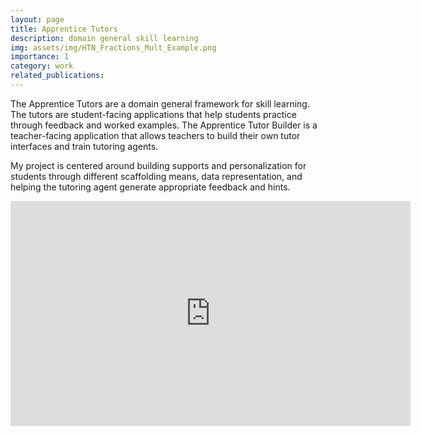 ```yaml
---
layout: page
title: Apprentice Tutors
description: domain general skill learning
img: assets/img/HTN_Fractions_Mult_Example.png
importance: 1
category: work
related_publications: 
---
```


The Apprentice Tutors are a domain general framework for skill learning. The tutors are student-facing applications that help students practice through feedback and worked examples. The Apprentice Tutor Builder is a teacher-facing application that allows teachers to build their own tutor interfaces and train tutoring agents.

My project is centered around building supports and personalization for students through different scaffolding means, data representation, and helping the tutoring agent generate appropriate feedback and hints.

<iframe id="kaltura_player" src="https://cdnapisec.kaltura.com/p/2019031/sp/201903100/embedIframeJs/uiconf_id/32364501/partner_id/2019031?iframeembed=true&playerId=kaltura_player&entry_id=1_91dvao1a&flashvars[streamerType]=auto&flashvars[localizationCode]=en&flashvars[sideBarContainer.plugin]=true&flashvars[sideBarContainer.position]=left&flashvars[sideBarContainer.clickToClose]=true&flashvars[chapters.plugin]=true&flashvars[chapters.layout]=vertical&flashvars[chapters.thumbnailRotator]=false&flashvars[streamSelector.plugin]=true&flashvars[EmbedPlayer.SpinnerTarget]=videoHolder&flashvars[dualScreen.plugin]=true&flashvars[hotspots.plugin]=1&flashvars[kmsPlaylistHistory.plugin]=1&flashvars[kmsPlaylistHistory.iframeHTML5Js]=//kms-a.akamaihd.net/dc-1/latest/public/build0/playlisthistory/asset/mwembed-kms-playlist-history-v1.1.0.js?ver=522c33efdda0b8dc6ce90c991beb9666&flashvars[kmsPlaylistHistory.iframeHTML5Css]=//kms-a.akamaihd.net/dc-1/latest/public/build0/playlisthistory/asset/mwembed-kms-playlist-history-v1.1.0.css?ver=522c33efdda0b8dc6ce90c991beb9666&flashvars[kmsPlaylistHistory.progressBarColor]=%2300b4d1&flashvars[kmsPlaylistHistory.progressBarColorComplete]=%23bbbbbb&flashvars[kmsPlaylistHistory.completeOverlayBackgroundColor]=&flashvars[kmsPlaylistHistory.completeOverlayIconColor]=&flashvars[Kaltura.addCrossoriginToIframe]=true&&wid=1_gyp4cld8" width="640" height="360" allowfullscreen webkitallowfullscreen mozAllowFullScreen allow="autoplay *; fullscreen *; encrypted-media *" frameborder="0" title="Apprentice Tutor Builder"></iframe>


